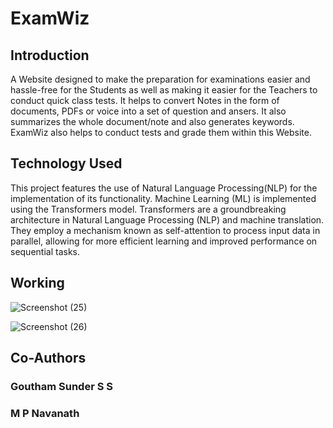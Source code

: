 # ExamWiz

## Introduction
A Website designed to make the preparation for examinations easier and hassle-free for the Students as well as making it easier for the Teachers to conduct quick class tests.
It helps to convert Notes in the form of documents, PDFs or voice into a set of question
and ansers. It also summarizes the whole document/note and also generates keywords. 
ExamWiz also helps to conduct tests and grade them within this Website.
<br>

## Technology Used
This project features the use of Natural Language Processing(NLP) for the implementation of
its functionality. Machine Learning (ML) is implemented using the Transformers model. Transformers are a groundbreaking architecture in Natural Language Processing (NLP) and machine translation. They employ a mechanism known as self-attention 
to process input data in parallel, allowing for more efficient learning and improved performance on sequential tasks.

## Working
![Screenshot (25)](https://github.com/D-r-u/ExamWiz/assets/125999678/322ea2a8-5358-4b5c-a4b6-bcd0c16e0f23)

![Screenshot (26)](https://github.com/D-r-u/ExamWiz/assets/125999678/49d88003-3ca8-438c-82cc-ab8ce184d961)

## Co-Authors

### Goutham Sunder S S
### M P Navanath

